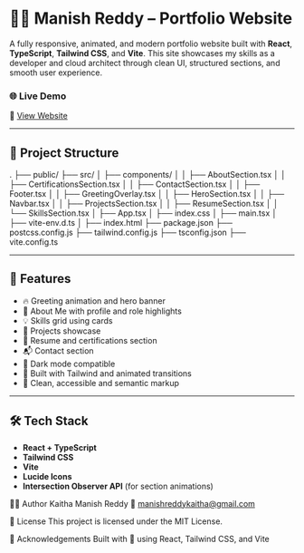 # 🧑‍💻 Manish Reddy – Portfolio Website

A fully responsive, animated, and modern portfolio website built with **React**, **TypeScript**, **Tailwind CSS**, and **Vite**. This site showcases my skills as a developer and cloud architect through clean UI, structured sections, and smooth user experience.

### 🌐 Live Demo

🔗 [View Website](https://marvelous-hamster-88ab96.netlify.app)

---

## 📁 Project Structure

.
├── public/
├── src/
│ ├── components/
│ │ ├── AboutSection.tsx
│ │ ├── CertificationsSection.tsx
│ │ ├── ContactSection.tsx
│ │ ├── Footer.tsx
│ │ ├── GreetingOverlay.tsx
│ │ ├── HeroSection.tsx
│ │ ├── Navbar.tsx
│ │ ├── ProjectsSection.tsx
│ │ ├── ResumeSection.tsx
│ │ └── SkillsSection.tsx
│ ├── App.tsx
│ ├── index.css
│ ├── main.tsx
│ ├── vite-env.d.ts
│
├── index.html
├── package.json
├── postcss.config.js
├── tailwind.config.js
├── tsconfig.json
├── vite.config.ts

---

## 🔑 Features

- 🔥 Greeting animation and hero banner
- 👤 About Me with profile and role highlights
- 💡 Skills grid using cards
- 📂 Projects showcase
- 📄 Resume and certifications section
- 📬 Contact section
- 🌙 Dark mode compatible
- 💨 Built with Tailwind and animated transitions
- 🧼 Clean, accessible and semantic markup

---

## 🛠 Tech Stack

- **React + TypeScript**
- **Tailwind CSS**
- **Vite**
- **Lucide Icons**
- **Intersection Observer API** (for section animations)

👨‍💻 Author
Kaitha Manish Reddy
📧 manishreddykaitha@gmail.com

📄 License
This project is licensed under the MIT License.

🙌 Acknowledgements
Built with 💙 using React, Tailwind CSS, and Vite
